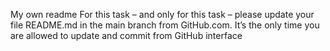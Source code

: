 My own readme
For this task – and only for this task – please update your file README.md in the main branch from GitHub.com. 
It’s the only time you are allowed to update and commit from GitHub interface

